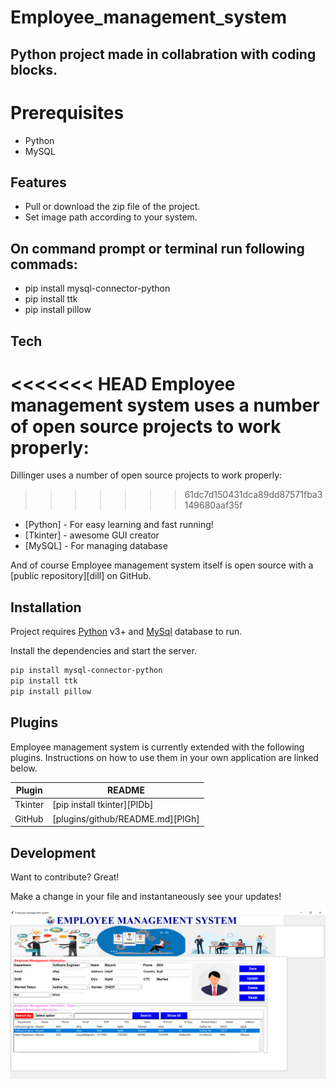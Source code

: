 # Employee_management_system
## Python project made in collabration with coding blocks.

# Prerequisites
- Python
- MySQL

## Features

- Pull or download the zip file of the project.
- Set image path according to your system.
## On command prompt or terminal run following commads:
- pip install mysql-connector-python
- pip install ttk
- pip install pillow

## Tech

<<<<<<< HEAD
Employee management system uses a number of open source projects to work properly:
=======
Dillinger uses a number of open source projects to work properly:
>>>>>>> 61dc7d150431dca89dd87571fba3149680aaf35f

- [Python] - For easy learning and fast running!
- [Tkinter] - awesome GUI creator
- [MySQL] - For managing database

And of course Employee management system itself is open source with a [public repository][dill]
 on GitHub.

## Installation

Project requires [Python](https://www.python.org/downloads/) v3+ and [MySql](https://dev.mysql.com/downloads/installer/) database to run.

Install the dependencies and start the server.

```sh
pip install mysql-connector-python
pip install ttk
pip install pillow
```

## Plugins

Employee management system is currently extended with the following plugins.
Instructions on how to use them in your own application are linked below.

| Plugin | README |
| ------ | ------ |
| Tkinter | [pip install tkinter][PlDb] |
| GitHub | [plugins/github/README.md][PlGh] |

## Development

Want to contribute? Great!

Make a change in your file and instantaneously see your updates!

![Screenshot](./images/Capture.PNG)
